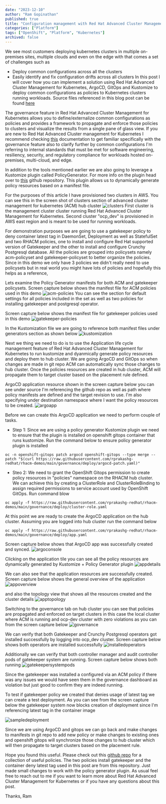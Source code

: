 ```yaml
---
date: "2023-12-10"
author: "Ram Gopinathan"
published: true
title: "Configuration management with Red Hat Advanced Cluster Management"
categories: ["Platform"]
tags: ["OpenShift", "Platform", "Kubernetes"]
archived: false
---
```

We see most customers deploying kubernetes clusters in multiple on-premises sites, multiple clouds and even on the edge with that comes a set of challenges such as
* Deploy common configurations across all the clusters
* Easily identify and fix configuration drifts across all clusters
In this post I will cover how you can implement a solution using Red Hat Advanced Cluster Management for Kubernetes, ArgoCD, GitOps and Kustomize to deploy common configurations as policies to Kubernetes clusters running workloads. Source files referenced in this blog post can be found [here](https://github.com/rprakashg-redhat/rhacm-demos/tree/main/governance)

The governance feature in Red Hat Advanced Cluster Management for Kubernetes allows you to define/externalize common configurations as policies and provides a framework to propagate and enforce those policies to clusters and visualize the results from a single pane of glass view. If you are new to Red Hat Advanced Cluster management for Kubernetes I recommend checking [this](https://access.redhat.com/documentation/en-us/red_hat_advanced_cluster_management_for_kubernetes/2.9/html/governance/governance#governance-architecture) documentation to get familiar specifically with the governance feature also to clarify further by common configurations I'm referring to internal standards that must be met for software engineering, resiliency, security, and regulatory compliance for workloads hosted on-premises, multi-cloud, and edge. 

In addition to the tools mentioned earlier we are also going to leverage a Kustomize plugin called PolicyGenerator. For more info on the plugin head over to [this](https://github.com/open-cluster-management-io/policy-generator-plugin) github repository. This plugin allows us to dynamically generate policy resources based on a manifest file.

For the purposes of this article I have provisioned two clusters in AWS. You can see this in the screen shot of clusters section of advanced cluster management for kubernetes (ACM) hub cluster 
![clusters](../src/images/clusters.png)
First cluster is the management cluster cluster running Red Hat Advanced Cluster Management for Kubernetes. Second cluster "ocp_dev" is provisioned in AWS east region and is meant to be used for running workloads.

For demonstration purposes we are going to use a gatekeeper policy to deny container latest tag in DaemonSet, Deployment as well as StatefulSet and two RHACM policies, one to install and configure Red Hat supported version of Gatekeeper and the other to install and configure Crunchy Postgresql database. All the policies are grouped into policysets namely acm-policyset and gatekeeper-policyset to better organize the policies. Since in this demo we only have 3 policies we didn't really need to use policysets but in real world you might have lots of policies and hopefully this helps as a reference,

Lets examine the Policy Generator manifests for both ACM and gatekeeper policysets. Screen capture below shows the manifest file for ACM policies used in this demo
![acm-policies](../src/images/policygeneratormanifest.png)
You can see the section for default settings for all policies included in the set as well as two policies for installing gatekeeper and postgresql operator.

Screen capture below shows the manifest file for gatekeeper policies used in this demo
![gatekeeper-policies](../src/images/gatekeepermanifest.png)

In the Kustomization file we are going to reference both manifest files under generators section as shown below 
![kustomization](../src/images/kustomization.png)

Next we thing we need to do is to use the Application life cycle management feature of Red Hat Advanced Cluster Management for Kubernetes to run kustomize and dyanmically generate policy resources and deploy them to hub cluster. We are going ArgoCD and GitOps so when changes are made in git repo ACM can automatically sync those changes to hub cluster. Once the policies resources are created in hub cluster, ACM will propagate them to target cluster based on the placement rule defined.

ArgoCD application resource shown in the screen capture below you can see under source I'm referencing the github repo as well as path where policy manifests are defined and the target revision to use. I'm also specifying under destination namespace where I want the policy resources to be created.
![argoapp](../src/images/argoapp.png)

Before we can create this ArgoCD application we need to perform couple of tasks. 
* Step 1: Since we are using a policy generator Kustomize plugin we need to ensure that the plugin is installed on openshift gitops container that runs kustomize. Run the command below to ensure policy generator plugin is installed
```
oc -n openshift-gitops patch argocd openshift-gitops --type merge --patch "$(curl https://raw.githubusercontent.com/rprakashg-redhat/rhacm-demos/main/governance/deploy/argocd-patch.yaml)"
```  
* Steo 2: We need to grant the OpenShift Gitops permission to create policy resources in "policies" namespace on the RHACM hub cluster. We can achieve this by creating a ClusterRole and ClusterRoleBinding to assign required permissions to service account used by OpenShift GitOps. Run command blow 
```
oc apply -f https://raw.githubusercontent.com/rprakashg-redhat/rhacm-demos/main/governance/deploy/cluster-role.yaml
```

At this point we are ready to create the ArgoCD application on the hub cluster. Assuming you are logged into hub cluster run the command below
```
oc apply -f https://raw.githubusercontent.com/rprakashg-redhat/rhacm-demos/main/governance/deploy/app.yaml
```

Screen capture below shows that ArgoCD app was successfully created and synced. 
![argoconsole](../src/images/argoconsole.png)

Clicking on the application tile you can see all the policy resources are dynamically generated by Kustomize + Policy Generator plugin
![appdetails](../src/images/argoappdetails.png)

We can also see that the application resources are successfully created. Screen capture below shows the general overview of the application 
![appoverview](../src/images/acnappoverview.png)

and also the topology view that shows all the resources created and the cluster details
![apptopology](../src/images/acmapptopology.png)

Switching to the governance tab on hub cluster you can see that policies are propagated and enforced on target clusters in this case the local cluster where ACM is running and ocp-dev cluster with zero violations as you can from the screen capture below
![governance](../src/images/governance.png)

We can verify that both Gatekeeper and Crunchy Postgresql operators got installed successfully by logging into ocp_dev cluster. Screen capture below shows both operators are installed successfully
![installedoperators](../src/images/installedoperators.png)

Additionally we can verify that both controller manager and audit controller pods of gatekeeper system are running. Screen capture below shows both running
![gatekeepersystempods](../src/images/gatekeepersystem.png) 

Since the gatekeeper was installed a configured via an ACM policy if there was any issues we would have seen them in the governance dashboard as violation but just good to confirm they are indeed running.

To test if gatekeeper policy we created that denies usage of latest tag we can create a test deployment. As you can see from the screen capture below the gatekeeper system now blocks creation of deployment since I'm referencing latest tag in the container image

![sampledeployment](../src/images/sampledeployment.png)

Since we are using ArgoCD and gitops we can go back and make changes to manifests in git repo to add new policy or make changes to existing ones and openshift gitops will synchronize those changes to hub cluster which will then propagate to target clusters based on the placement rule.

Hope you found this useful. Please check out this [github repo](https://github.com/open-cluster-management-io/policy-collection) for a collection of useful policies. The two policies install gatekeeper and the container deny latest tag used in this post are from this repository. Just made small changes to work with the policy generator plugin. As usual feel free to reach out to me if you want to learn more about Red Hat Advanced Cluster Management for Kubernetes or if you have any questions about this post.

Thanks,
Ram
